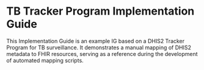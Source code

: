 # TB Tracker Program Implementation Guide
This Implementation Guide is an example IG based on a DHIS2 Tracker Program for TB surveillance. It demonstrates a manual mapping of DHIS2 metadata to FHIR resources, serving as a reference during the development of automated mapping scripts.
